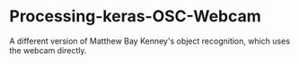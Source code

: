 # Processing-keras-OSC-Webcam
A different version of Matthew Bay Kenney's object recognition, which uses the webcam directly.
